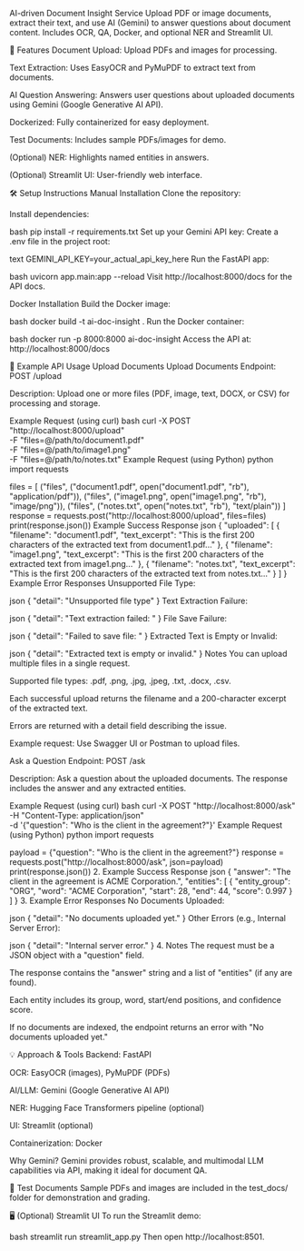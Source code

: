 AI-driven Document Insight Service
Upload PDF or image documents, extract their text, and use AI (Gemini) to answer questions about document content. Includes OCR, QA, Docker, and optional NER and Streamlit UI.

🚀 Features
Document Upload: Upload PDFs and images for processing.

Text Extraction: Uses EasyOCR and PyMuPDF to extract text from documents.

AI Question Answering: Answers user questions about uploaded documents using Gemini (Google Generative AI API).

Dockerized: Fully containerized for easy deployment.

Test Documents: Includes sample PDFs/images for demo.

(Optional) NER: Highlights named entities in answers.

(Optional) Streamlit UI: User-friendly web interface.

🛠️ Setup Instructions
Manual Installation
Clone the repository:


Install dependencies:

bash
pip install -r requirements.txt
Set up your Gemini API key:
Create a .env file in the project root:

text
GEMINI_API_KEY=your_actual_api_key_here
Run the FastAPI app:

bash
uvicorn app.main:app --reload
Visit http://localhost:8000/docs for the API docs.

Docker Installation
Build the Docker image:

bash
docker build -t ai-doc-insight .
Run the Docker container:

bash
docker run -p 8000:8000 ai-doc-insight
Access the API at:
http://localhost:8000/docs

📄 Example API Usage
Upload Documents
Upload Documents
Endpoint:
POST /upload

Description:
Upload one or more files (PDF, image, text, DOCX, or CSV) for processing and storage.

Example Request (using curl)
bash
curl -X POST "http://localhost:8000/upload" \
  -F "files=@/path/to/document1.pdf" \
  -F "files=@/path/to/image1.png" \
  -F "files=@/path/to/notes.txt"
Example Request (using Python)
python
import requests

files = [
    ("files", ("document1.pdf", open("document1.pdf", "rb"), "application/pdf")),
    ("files", ("image1.png", open("image1.png", "rb"), "image/png")),
    ("files", ("notes.txt", open("notes.txt", "rb"), "text/plain"))
]
response = requests.post("http://localhost:8000/upload", files=files)
print(response.json())
Example Success Response
json
{
  "uploaded": [
    {
      "filename": "document1.pdf",
      "text_excerpt": "This is the first 200 characters of the extracted text from document1.pdf..."
    },
    {
      "filename": "image1.png",
      "text_excerpt": "This is the first 200 characters of the extracted text from image1.png..."
    },
    {
      "filename": "notes.txt",
      "text_excerpt": "This is the first 200 characters of the extracted text from notes.txt..."
    }
  ]
}
Example Error Responses
Unsupported File Type:

json
{
  "detail": "Unsupported file type"
}
Text Extraction Failure:

json
{
  "detail": "Text extraction failed: <detailed error message>"
}
File Save Failure:

json
{
  "detail": "Failed to save file: <detailed error message>"
}
Extracted Text is Empty or Invalid:

json
{
  "detail": "Extracted text is empty or invalid."
}
Notes
You can upload multiple files in a single request.

Supported file types: .pdf, .png, .jpg, .jpeg, .txt, .docx, .csv.

Each successful upload returns the filename and a 200-character excerpt of the extracted text.

Errors are returned with a detail field describing the issue.

Example request: Use Swagger UI or Postman to upload files.

Ask a Question
Endpoint:
POST /ask

Description:
Ask a question about the uploaded documents. The response includes the answer and any extracted entities.

Example Request (using curl)
bash
curl -X POST "http://localhost:8000/ask" \
  -H "Content-Type: application/json" \
  -d '{"question": "Who is the client in the agreement?"}'
Example Request (using Python)
python
import requests

payload = {"question": "Who is the client in the agreement?"}
response = requests.post("http://localhost:8000/ask", json=payload)
print(response.json())
2. Example Success Response
json
{
  "answer": "The client in the agreement is ACME Corporation.",
  "entities": [
    {
      "entity_group": "ORG",
      "word": "ACME Corporation",
      "start": 28,
      "end": 44,
      "score": 0.997
    }
  ]
}
3. Example Error Responses
No Documents Uploaded:

json
{
  "detail": "No documents uploaded yet."
}
Other Errors (e.g., Internal Server Error):

json
{
  "detail": "Internal server error."
}
4. Notes
The request must be a JSON object with a "question" field.

The response contains the "answer" string and a list of "entities" (if any are found).

Each entity includes its group, word, start/end positions, and confidence score.

If no documents are indexed, the endpoint returns an error with "No documents uploaded yet."

💡 Approach & Tools
Backend: FastAPI

OCR: EasyOCR (images), PyMuPDF (PDFs)

AI/LLM: Gemini (Google Generative AI API)

NER: Hugging Face Transformers pipeline (optional)

UI: Streamlit (optional)

Containerization: Docker

Why Gemini?
Gemini provides robust, scalable, and multimodal LLM capabilities via API, making it ideal for document QA.

📝 Test Documents
Sample PDFs and images are included in the test_docs/ folder for demonstration and grading.

🖥️ (Optional) Streamlit UI
To run the Streamlit demo:

bash
streamlit run streamlit_app.py
Then open http://localhost:8501.


